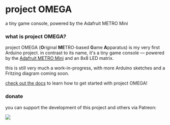 # project OMEGA
a tiny game console, powered by the Adafruit METRO Mini

### what is project OMEGA?
project OMEGA (**O**riginal **ME**TRO-based **G**ame **A**pparatus) is my very first Arduino project. in contrast to its name, it's a tiny game console &mdash; powered by the [Adafruit METRO Mini](https://www.adafruit.com/product/2590) and an 8x8 LED matrix.

this is still very much a work-in-progress, with more Arduino sketches and a Fritzing diagram coming soon.

[check out the docs](https://sporeball.dev/project-omega) to learn how to get started with project OMEGA!

### donate
you can support the development of this project and others via Patreon:

<a href="https://patreon.com/sporeball"><img src="https://img.shields.io/endpoint.svg?url=https%3A%2F%2Fshieldsio-patreon.herokuapp.com%2Fsporeball%2Fpledgesssss&style=for-the-badge" /></a>

